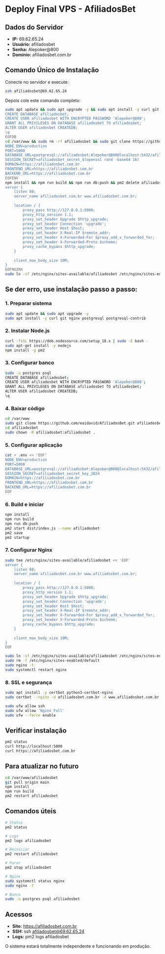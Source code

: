# Deploy Final VPS - AfiliadosBet

## Dados do Servidor
- **IP:** 69.62.65.24
- **Usuário:** afiliadosbet
- **Senha:** Alepoker@800
- **Domínio:** afiliadosbet.com.br

## Comando Único de Instalação

Conecte no servidor e execute:

```bash
ssh afiliadosbet@69.62.65.24
```

Depois cole este comando completo:

```bash
sudo apt update && sudo apt upgrade -y && sudo apt install -y curl git nginx postgresql postgresql-contrib && curl -fsSL https://deb.nodesource.com/setup_18.x | sudo -E bash - && sudo apt-get install -y nodejs && npm install -g pm2 && sudo -u postgres psql << 'EOFDB'
CREATE DATABASE afiliadosbet;
CREATE USER afiliadosbet WITH ENCRYPTED PASSWORD 'Alepoker@800';
GRANT ALL PRIVILEGES ON DATABASE afiliadosbet TO afiliadosbet;
ALTER USER afiliadosbet CREATEDB;
\q
EOFDB
cd /var/www && sudo rm -rf afiliadosbet && sudo git clone https://github.com/eaidavid/AfiliadosBet.git afiliadosbet && cd afiliadosbet && sudo chown -R afiliadosbet:afiliadosbet . && cat > .env << 'EOFENV'
NODE_ENV=production
PORT=5000
DATABASE_URL=postgresql://afiliadosbet:Alepoker@800@localhost:5432/afiliadosbet
SESSION_SECRET=afiliadosbet_secret_$(openssl rand -base64 16)
DOMAIN=https://afiliadosbet.com.br
FRONTEND_URL=https://afiliadosbet.com.br
BACKEND_URL=https://afiliadosbet.com.br
EOFENV
npm install && npm run build && npm run db:push && pm2 delete afiliadosbet 2>/dev/null || true && pm2 start dist/index.js --name afiliadosbet && pm2 save && pm2 startup && sudo tee /etc/nginx/sites-available/afiliadosbet << 'EOFNGINX'
server {
    listen 80;
    server_name afiliadosbet.com.br www.afiliadosbet.com.br;
    
    location / {
        proxy_pass http://127.0.0.1:5000;
        proxy_http_version 1.1;
        proxy_set_header Upgrade $http_upgrade;
        proxy_set_header Connection 'upgrade';
        proxy_set_header Host $host;
        proxy_set_header X-Real-IP $remote_addr;
        proxy_set_header X-Forwarded-For $proxy_add_x_forwarded_for;
        proxy_set_header X-Forwarded-Proto $scheme;
        proxy_cache_bypass $http_upgrade;
    }
    
    client_max_body_size 10M;
}
EOFNGINX
sudo ln -sf /etc/nginx/sites-available/afiliadosbet /etc/nginx/sites-enabled/ && sudo rm -f /etc/nginx/sites-enabled/default && sudo nginx -t && sudo systemctl restart nginx && sudo apt install -y certbot python3-certbot-nginx && sudo certbot --nginx -d afiliadosbet.com.br -d www.afiliadosbet.com.br --non-interactive --agree-tos -m admin@afiliadosbet.com.br && sudo ufw allow ssh && sudo ufw allow 'Nginx Full' && sudo ufw --force enable && echo "✅ DEPLOY CONCLUÍDO! Acesse: https://afiliadosbet.com.br"
```

## Se der erro, use instalação passo a passo:

### 1. Preparar sistema
```bash
sudo apt update && sudo apt upgrade -y
sudo apt install -y curl git nginx postgresql postgresql-contrib
```

### 2. Instalar Node.js
```bash
curl -fsSL https://deb.nodesource.com/setup_18.x | sudo -E bash -
sudo apt-get install -y nodejs
npm install -g pm2
```

### 3. Configurar banco
```bash
sudo -u postgres psql
CREATE DATABASE afiliadosbet;
CREATE USER afiliadosbet WITH ENCRYPTED PASSWORD 'Alepoker@800';
GRANT ALL PRIVILEGES ON DATABASE afiliadosbet TO afiliadosbet;
ALTER USER afiliadosbet CREATEDB;
\q
```

### 4. Baixar código
```bash
cd /var/www
sudo git clone https://github.com/eaidavid/AfiliadosBet.git afiliadosbet
cd afiliadosbet
sudo chown -R afiliadosbet:afiliadosbet .
```

### 5. Configurar aplicação
```bash
cat > .env << 'EOF'
NODE_ENV=production
PORT=5000
DATABASE_URL=postgresql://afiliadosbet:Alepoker@800@localhost:5432/afiliadosbet
SESSION_SECRET=afiliadosbet_secret_key_2024
DOMAIN=https://afiliadosbet.com.br
FRONTEND_URL=https://afiliadosbet.com.br
BACKEND_URL=https://afiliadosbet.com.br
EOF
```

### 6. Build e iniciar
```bash
npm install
npm run build
npm run db:push
pm2 start dist/index.js --name afiliadosbet
pm2 save
pm2 startup
```

### 7. Configurar Nginx
```bash
sudo tee /etc/nginx/sites-available/afiliadosbet << 'EOF'
server {
    listen 80;
    server_name afiliadosbet.com.br www.afiliadosbet.com.br;
    
    location / {
        proxy_pass http://127.0.0.1:5000;
        proxy_http_version 1.1;
        proxy_set_header Upgrade $http_upgrade;
        proxy_set_header Connection 'upgrade';
        proxy_set_header Host $host;
        proxy_set_header X-Real-IP $remote_addr;
        proxy_set_header X-Forwarded-For $proxy_add_x_forwarded_for;
        proxy_set_header X-Forwarded-Proto $scheme;
        proxy_cache_bypass $http_upgrade;
    }
    
    client_max_body_size 10M;
}
EOF

sudo ln -sf /etc/nginx/sites-available/afiliadosbet /etc/nginx/sites-enabled/
sudo rm -f /etc/nginx/sites-enabled/default
sudo nginx -t
sudo systemctl restart nginx
```

### 8. SSL e segurança
```bash
sudo apt install -y certbot python3-certbot-nginx
sudo certbot --nginx -d afiliadosbet.com.br -d www.afiliadosbet.com.br --non-interactive --agree-tos -m admin@afiliadosbet.com.br

sudo ufw allow ssh
sudo ufw allow 'Nginx Full'
sudo ufw --force enable
```

## Verificar instalação

```bash
pm2 status
curl http://localhost:5000
curl https://afiliadosbet.com.br
```

## Para atualizar no futuro

```bash
cd /var/www/afiliadosbet
git pull origin main
npm install
npm run build
pm2 restart afiliadosbet
```

## Comandos úteis

```bash
# Status
pm2 status

# Logs
pm2 logs afiliadosbet

# Reiniciar
pm2 restart afiliadosbet

# Parar
pm2 stop afiliadosbet

# Nginx
sudo systemctl status nginx
sudo nginx -t

# Banco
sudo -u postgres psql afiliadosbet
```

## Acessos

- **Site:** https://afiliadosbet.com.br
- **SSH:** ssh afiliadosbet@69.62.65.24
- **Logs:** pm2 logs afiliadosbet

O sistema estará totalmente independente e funcionando em produção.